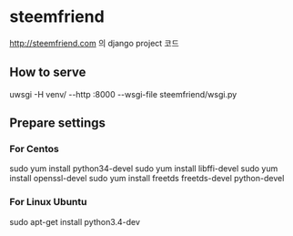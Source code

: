 # steemfriend
http://steemfriend.com 의 django project 코드

## How to serve
uwsgi -H venv/ --http :8000 --wsgi-file steemfriend/wsgi.py

## Prepare settings
### For Centos
sudo yum install python34-devel
sudo yum install libffi-devel
sudo yum install openssl-devel
sudo yum install freetds freetds-devel python-devel
### For Linux Ubuntu
sudo apt-get install python3.4-dev
